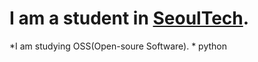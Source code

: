 

# I am a student in [SeoulTech](https://www.seoultech.ac.kr/index.jsp).

*I am studying OSS(Open-soure Software).
	* python